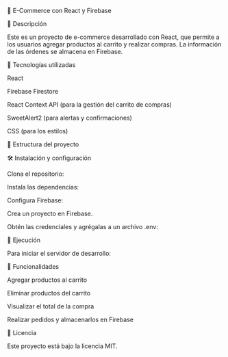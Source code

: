 🛒 E-Commerce con React y Firebase

📌 Descripción

Este es un proyecto de e-commerce desarrollado con React, que permite a los usuarios agregar productos al carrito y realizar compras. La información de las órdenes se almacena en Firebase.

🚀 Tecnologías utilizadas

React

Firebase Firestore

React Context API (para la gestión del carrito de compras)

SweetAlert2 (para alertas y confirmaciones)

CSS (para los estilos)

📂 Estructura del proyecto

🛠 Instalación y configuración

Clona el repositorio:

Instala las dependencias:

Configura Firebase:

Crea un proyecto en Firebase.

Obtén las credenciales y agrégalas a un archivo .env:

🚀 Ejecución

Para iniciar el servidor de desarrollo:

📌 Funcionalidades

Agregar productos al carrito

Eliminar productos del carrito

Visualizar el total de la compra

Realizar pedidos y almacenarlos en Firebase

📜 Licencia

Este proyecto está bajo la licencia MIT.

